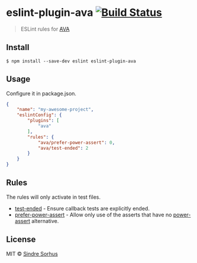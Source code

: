 # eslint-plugin-ava [![Build Status](https://travis-ci.org/sindresorhus/eslint-plugin-ava.svg?branch=master)](https://travis-ci.org/sindresorhus/eslint-plugin-ava)

> ESLint rules for [AVA](https://ava.li)


## Install

```
$ npm install --save-dev eslint eslint-plugin-ava
```


## Usage

Configure it in package.json.

```json
{
	"name": "my-awesome-project",
	"eslintConfig": {
		"plugins": [
			"ava"
		],
		"rules": {
			"ava/prefer-power-assert": 0,
			"ava/test-ended": 2
		}
	}
}
```


## Rules

The rules will only activate in test files.

- [test-ended](docs/rules/test-ended.md) - Ensure callback tests are explicitly ended.
- [prefer-power-assert](docs/rules/prefer-power-assert.md) - Allow only use of the asserts that have no [power-assert](https://github.com/power-assert-js/power-assert) alternative.


## License

MIT © [Sindre Sorhus](http://sindresorhus.com)

